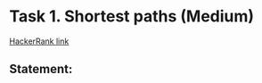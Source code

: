 # Task 1. Shortest paths (Medium)

[HackerRank link](<https://www.hackerrank.com/contests/sda-hw-11-2021/challenges/shortest-paths-2>)

## Statement:

<!-- TODO -->
